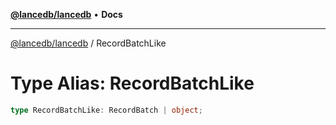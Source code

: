 [**@lancedb/lancedb**](../README.md) • **Docs**
***
[@lancedb/lancedb](../globals.md) / RecordBatchLike
# Type Alias: RecordBatchLike
```ts
type RecordBatchLike: RecordBatch | object;
```
